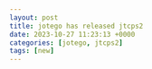 ```yaml
---
layout: post
title: jotego has released jtcps2
date: 2023-10-27 11:23:13 +0000
categories: [jotego, jtcps2]
tags: [new]
---
```


